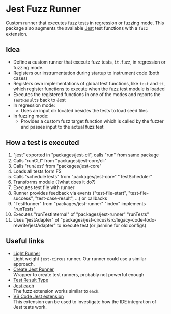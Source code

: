 # Jest Fuzz Runner

Custom runner that executes fuzz tests in regression or fuzzing mode. This
package also augments the available [Jest](https://jestjs.io/) test functions
with a `fuzz` extension.

## Idea

- Define a custom runner that execute fuzz tests, `it.fuzz`, in regression or
  fuzzing mode.
- Registers our instrumentation during startup to instrument code (both cases)
- Registers own implementations of global test functions, like `test` and `it`,
  which register functions to execute when the fuzz test module is loaded
- Executes the registered functions in one of the modes and reports the
  `TestResult`s back to Jest
- In regression mode:
  - Uses an input dir located besides the tests to load seed files
- In fuzzing mode:
  - Provides a custom fuzz target function which is called by the fuzzer and
    passes input to the actual fuzz test

## How a test is executed

1. "jest" exported in "packages/jest-cli", calls "run" from same package
2. Calls "runCLI" from "packages/jest-core/cli"
3. Calls "runJest' from "packages/jest-core"
4. Loads all tests form FS
5. Calls "scheduleTests" from "packages/jest-core" "TestScheduler"
6. Transforms module (?what does it do?)
7. Executes test file with runner
8. Runner provides feedback via events ("test-file-start", "test-file-success",
   "test-case-result", ...) or callbacks
9. "TestRunner" from "packages/jest-runner" "index" implements "runTests"
10. Executes "runTestInternal" of "packages/jest-runner" "runTests"
11. Uses "jestAdapter" of
    "packages/jest-circus/src/legacy-code-todo-rewrite/jestAdapter" to execute
    test (or jasmine for old configs)

## Useful links

- [Light Runner](https://github.com/nicolo-ribaudo/jest-light-runner)  
  Light weight `jest-circus` runner. Our runner could use a similar approach.
- [Create Jest Runner](https://github.com/jest-community/create-jest-runner)  
  Wrapper to create test runners, probably not powerful enough
- [Test Result Type](https://github.com/facebook/jest/blob/main/packages/jest-types/src/TestResult.ts)
- [Jest each](https://github.com/facebook/jest/tree/main/packages/jest-each)  
  The fuzz extension works similar to `each`.
- [VS Code Jest extension](https://github.com/jest-community/vscode-jest)  
  This extension can be used to investigate how the IDE integration of Jest
  tests work.
